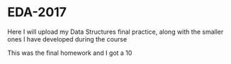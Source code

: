 # EDA-2017
Here I will upload my Data Structures final practice, along with the smaller ones I have developed during the course

This was the final homework and I got a 10
